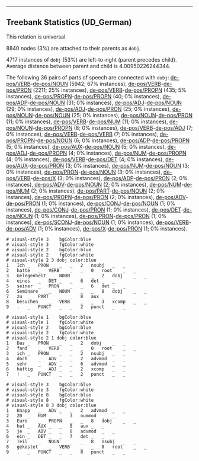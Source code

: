 

--------------------------------------------------------------------------------

## Treebank Statistics (UD_German)

This relation is universal.

8840 nodes (3%) are attached to their parents as `dobj`.

4717 instances of `dobj` (53%) are left-to-right (parent precedes child).
Average distance between parent and child is 4.00950226244344.

The following 36 pairs of parts of speech are connected with `dobj`: [de-pos/VERB]()-[de-pos/NOUN]() (5942; 67% instances), [de-pos/VERB]()-[de-pos/PRON]() (2211; 25% instances), [de-pos/VERB]()-[de-pos/PROPN]() (435; 5% instances), [de-pos/PROPN]()-[de-pos/PROPN]() (40; 0% instances), [de-pos/ADP]()-[de-pos/NOUN]() (31; 0% instances), [de-pos/ADJ]()-[de-pos/NOUN]() (29; 0% instances), [de-pos/ADJ]()-[de-pos/PRON]() (25; 0% instances), [de-pos/NOUN]()-[de-pos/NOUN]() (25; 0% instances), [de-pos/NOUN]()-[de-pos/PRON]() (11; 0% instances), [de-pos/VERB]()-[de-pos/NUM]() (11; 0% instances), [de-pos/NOUN]()-[de-pos/PROPN]() (8; 0% instances), [de-pos/VERB]()-[de-pos/ADJ]() (7; 0% instances), [de-pos/VERB]()-[de-pos/VERB]() (7; 0% instances), [de-pos/PROPN]()-[de-pos/NOUN]() (6; 0% instances), [de-pos/ADP]()-[de-pos/PROPN]() (5; 0% instances), [de-pos/AUX]()-[de-pos/NOUN]() (5; 0% instances), [de-pos/ADJ]()-[de-pos/PROPN]() (4; 0% instances), [de-pos/NUM]()-[de-pos/PROPN]() (4; 0% instances), [de-pos/VERB]()-[de-pos/DET]() (4; 0% instances), [de-pos/AUX]()-[de-pos/PRON]() (3; 0% instances), [de-pos/NUM]()-[de-pos/NOUN]() (3; 0% instances), [de-pos/PRON]()-[de-pos/NOUN]() (3; 0% instances), [de-pos/VERB]()-[de-pos/X]() (3; 0% instances), [de-pos/ADP]()-[de-pos/PRON]() (2; 0% instances), [de-pos/ADV]()-[de-pos/NOUN]() (2; 0% instances), [de-pos/NUM]()-[de-pos/NUM]() (2; 0% instances), [de-pos/PART]()-[de-pos/NOUN]() (2; 0% instances), [de-pos/PROPN]()-[de-pos/PRON]() (2; 0% instances), [de-pos/ADV]()-[de-pos/PRON]() (1; 0% instances), [de-pos/CONJ]()-[de-pos/NOUN]() (1; 0% instances), [de-pos/CONJ]()-[de-pos/PRON]() (1; 0% instances), [de-pos/DET]()-[de-pos/NOUN]() (1; 0% instances), [de-pos/PRON]()-[de-pos/PRON]() (1; 0% instances), [de-pos/SCONJ]()-[de-pos/NOUN]() (1; 0% instances), [de-pos/VERB]()-[de-pos/ADV]() (1; 0% instances), [de-pos/X]()-[de-pos/PRON]() (1; 0% instances).


~~~ conllu
# visual-style 3	bgColor:blue
# visual-style 3	fgColor:white
# visual-style 2	bgColor:blue
# visual-style 2	fgColor:white
# visual-style 2 3 dobj	color:blue
1	Ich	_	PRON	_	_	2	nsubj	_	_
2	hatte	_	VERB	_	_	0	root	_	_
3	Gelegenheit	_	NOUN	_	_	2	dobj	_	_
4	eines	_	DET	_	_	6	det	_	_
5	seiner	_	PRON	_	_	6	det	_	_
6	Seminare	_	NOUN	_	_	8	dobj	_	_
7	zu	_	PART	_	_	8	aux	_	_
8	besuchen	_	VERB	_	_	3	xcomp	_	_
9	.	_	PUNCT	_	_	2	punct	_	_

~~~


~~~ conllu
# visual-style 1	bgColor:blue
# visual-style 1	fgColor:white
# visual-style 2	bgColor:blue
# visual-style 2	fgColor:white
# visual-style 2 1 dobj	color:blue
1	Das	_	PRON	_	_	2	dobj	_	_
2	fand	_	VERB	_	_	0	root	_	_
3	ich	_	PRON	_	_	2	nsubj	_	_
4	doch	_	ADV	_	_	2	advmod	_	_
5	sehr	_	ADV	_	_	6	advmod	_	_
6	häftig	_	ADJ	_	_	2	xcomp	_	_
7	!	_	PUNCT	_	_	2	punct	_	_

~~~


~~~ conllu
# visual-style 3	bgColor:blue
# visual-style 3	fgColor:white
# visual-style 8	bgColor:blue
# visual-style 8	fgColor:white
# visual-style 8 3 dobj	color:blue
1	Knapp	_	ADV	_	_	2	advmod	_	_
2	20	_	NUM	_	_	3	nummod	_	_
3	Euro	_	PROPN	_	_	8	dobj	_	_
4	hat	_	AUX	_	_	8	aux	_	_
5	je	_	ADV	_	_	8	advmod	_	_
6	ein	_	DET	_	_	7	det	_	_
7	Teil	_	NOUN	_	_	8	nsubj	_	_
8	gekostet	_	VERB	_	_	0	root	_	_
9	.	_	PUNCT	_	_	8	punct	_	_

~~~


